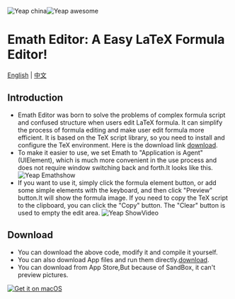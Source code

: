![Yeap china](https://github.com/MoonkeyBoy/MediaFiles/blob/master/china.svg)![Yeap awesome](https://github.com/MoonkeyBoy/MediaFiles/blob/master/awesome.svg)
# Emath Editor: A Easy LaTeX Formula Editor!

[English](README.md) | [中文](README-zh.md)

## Introduction

- Emath Editor was born to solve the problems of complex formula script and confused structure when users edit LaTeX formula. It can simplify the process of formula editing and make user edit formula more efficient. It is based on the TeX script library, so you need to install and configure the TeX environment. Here is the download link [download](http://tug.org/mactex/).
- To make it easier to use, we set Emath to "Application is Agent" (UIElement), which is much more convenient in the use process and does not require window switching back and forth.It looks like this.
 ![Yeap Emathshow](https://github.com/MoonkeyBoy/MediaFiles/blob/master/EmathShow.png)
- If you want to use it, simply click the formula element button, or add some simple elements with the keyboard, and then click "Preview" button.It will show the formula image. If you need to copy the TeX script to the clipboard, you can click the "Copy" button. The "Clear" button is used to empty the edit area.
    ![Yeap ShowVideo](https://github.com/MoonkeyBoy/MediaFiles/blob/master/ShowVideo.gif)
## Download

- You can download the above code, modify it and compile it yourself.
- You can also download App files and run them directly.[download](https://github.com/MoonkeyBoy/Emath/blob/master/Emath.app.zip).
- You can download from App Store,But because of SandBox, it can't preview pictures.

[![Get it on macOS](https://github.com/MoonkeyBoy/MediaFiles/blob/master/macos.svg)]()
